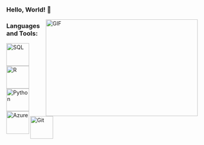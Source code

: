 ### Hello, World! 👋

 <img align="right" alt="GIF" src="xxxxxxxxx" width="400" height="256" />

### Languages and Tools:

<img align="left" alt="SQL" width="60px" src="https://cdn.jsdelivr.net/gh/devicons/devicon/icons/sqlite/sqlite-original.svg" />

<img align="left" alt="R" width="60px" src="https://cdn.jsdelivr.net/gh/devicons/devicon/icons/rstudio/rstudio-original.svg" />          

<img align="left" alt="Python" width="60px" src="https://cdn.jsdelivr.net/gh/devicons/devicon/icons/python/python-original.svg" /> 

<img align="left" alt="Azure" width="60px" src="https://cdn.jsdelivr.net/gh/devicons/devicon/icons/azure/azure-original.svg" />

<img align="left" alt="Git" width="60px" src="https://cdn.jsdelivr.net/gh/devicons/devicon/icons/git/git-original.svg" />
          
                   
